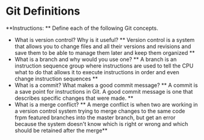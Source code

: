 # Git Definitions

**Instructions: ** Define each of the following Git concepts.

* What is version control?  Why is it useful?
** Version control is a system that allows you to change files and all their versions and revisions and save them to be able to manage them later and keep them organized **
* What is a branch and why would you use one?
** A branch is an instruction sequence group where instructions are used to tell the CPU what to do that allows it to execute instructions in order and even change instruction sequences **
* What is a commit? What makes a good commit message?
** A commit is a save point for instructions in Git. A good commit message is one that describes specific changes that were made. **
* What is a merge conflict?
** A merge conflict is when two are working in a version control system trying to merge changes to the same code frpm featured branches into the master branch, but get an error because the system doesn't know which is right or wrong and which should be retained after the merge**